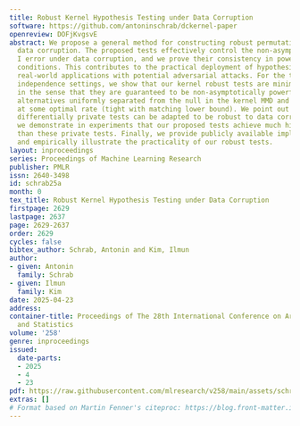 ```yaml
---
title: Robust Kernel Hypothesis Testing under Data Corruption
software: https://github.com/antoninschrab/dckernel-paper
openreview: DOFjKvgsvE
abstract: We propose a general method for constructing robust permutation tests under
  data corruption. The proposed tests effectively control the non-asymptotic type
  I error under data corruption, and we prove their consistency in power under minimal
  conditions. This contributes to the practical deployment of hypothesis tests for
  real-world applications with potential adversarial attacks. For the two-sample and
  independence settings, we show that our kernel robust tests are minimax optimal,
  in the sense that they are guaranteed to be non-asymptotically powerful against
  alternatives uniformly separated from the null in the kernel MMD and HSIC metrics
  at some optimal rate (tight with matching lower bound). We point out that existing
  differentially private tests can be adapted to be robust to data corruption, and
  we demonstrate in experiments that our proposed tests achieve much higher power
  than these private tests. Finally, we provide publicly available implementations
  and empirically illustrate the practicality of our robust tests.
layout: inproceedings
series: Proceedings of Machine Learning Research
publisher: PMLR
issn: 2640-3498
id: schrab25a
month: 0
tex_title: Robust Kernel Hypothesis Testing under Data Corruption
firstpage: 2629
lastpage: 2637
page: 2629-2637
order: 2629
cycles: false
bibtex_author: Schrab, Antonin and Kim, Ilmun
author:
- given: Antonin
  family: Schrab
- given: Ilmun
  family: Kim
date: 2025-04-23
address:
container-title: Proceedings of The 28th International Conference on Artificial Intelligence
  and Statistics
volume: '258'
genre: inproceedings
issued:
  date-parts:
  - 2025
  - 4
  - 23
pdf: https://raw.githubusercontent.com/mlresearch/v258/main/assets/schrab25a/schrab25a.pdf
extras: []
# Format based on Martin Fenner's citeproc: https://blog.front-matter.io/posts/citeproc-yaml-for-bibliographies/
---
```

